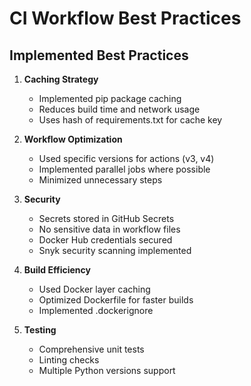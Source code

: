 # CI Workflow Best Practices

## Implemented Best Practices

1. **Caching Strategy**
   - Implemented pip package caching
   - Reduces build time and network usage
   - Uses hash of requirements.txt for cache key

2. **Workflow Optimization**
   - Used specific versions for actions (v3, v4)
   - Implemented parallel jobs where possible
   - Minimized unnecessary steps

3. **Security**
   - Secrets stored in GitHub Secrets
   - No sensitive data in workflow files
   - Docker Hub credentials secured
   - Snyk security scanning implemented

4. **Build Efficiency**
   - Used Docker layer caching
   - Optimized Dockerfile for faster builds
   - Implemented .dockerignore

5. **Testing**
   - Comprehensive unit tests
   - Linting checks
   - Multiple Python versions support
